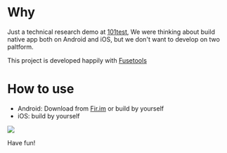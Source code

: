 # Why
Just a technical research demo at [101test](http://101test.com), We were thinking about build native app both on Android and iOS, but we don't want to develop on two paltform.

This project is developed happily with [Fusetools](https://www.fusetools.com)

# How to use
* Android: Download from [Fir.im](http://fir.im/wifly) or build by yourself
* iOS: build by yourself

![](http://7xpcvs.com1.z0.glb.clouddn.com/wifly.JPG)

Have fun!